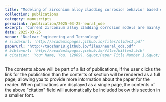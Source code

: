 ```yaml
---
title: "Modeling of zirconium alloy cladding corrosion behavior based on neural ordinary differential equation"
collection: publications
category: manuscripts
permalink: /publication/2025-03-25-neural_ode
excerpt: 'Current zirconium alloy cladding corrosion models are mainly semi-empirical and show significant dispersion when compared to measured data. This study introduces neural ordinary differential equation (neural ODE) to model corrosion behavior, utilizing data-model fusion approach for network training. Initially, a semi-empirical model for zirconium alloy cladding corrosion is established through differential evolution algorithm, generating a large dataset for pre-training the neural network. The network is then fine-tuned using measured data. These methods effectively address the challenges of sparse cladding corrosion data and data available only at fixed time points, resulting in a more accurate model. The results show that the differential evolution algorithm can identify a set of appropriate parameters for the semi-empirical model, achieving a standard deviation of 0.040. The neural ODE model demonstrates even higher accuracy, reducing the standard deviation to 0.031 and improving accuracy by approximately 25%. Additionally, the model demonstrates excellent generalization capacity on other time points and new power histories.'
date: 2025-03-25
venue: 'Nuclear Engineering and Technology'
# slidesurl: 'http://academicpages.github.io/files/slides1.pdf'
paperurl: 'http://taozhan18.github.io/files/neural_ode.pdf'
# bibtexurl: 'http://academicpages.github.io/files/bibtex1.bib'
# citation: 'Your Name, You. (2009). &quot;Paper Title Number 1.&quot; <i>Journal 1</i>. 1(1).'
---
```

The contents above will be part of a list of publications, if the user clicks the link for the publication than the contents of section will be rendered as a full page, allowing you to provide more information about the paper for the reader. When publications are displayed as a single page, the contents of the above "citation" field will automatically be included below this section in a smaller font.
